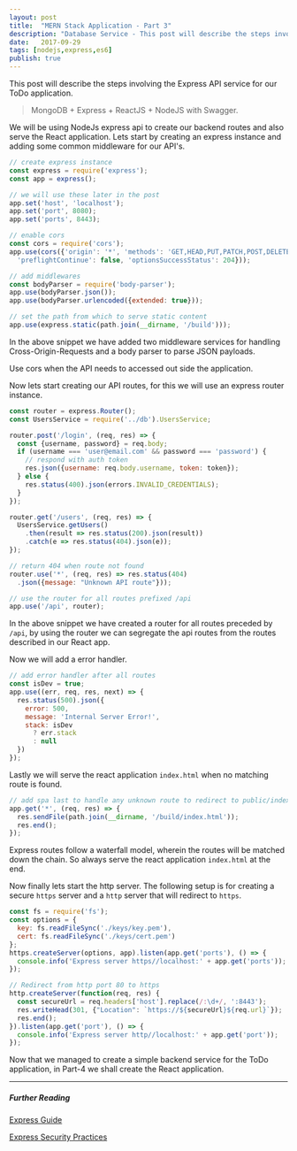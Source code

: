 ```yaml
---
layout: post
title:  "MERN Stack Application - Part 3"
description: "Database Service - This post will describe the steps involving the Express API service for our ToDo application."
date:   2017-09-29
tags: [nodejs,express,es6]
publish: true
---
```


<p class="intro"><span class="dropcap">T</span>his post will describe the steps involving the Express API service for our ToDo application.</p>

> MongoDB + Express + ReactJS + NodeJS with Swagger.

We will be using NodeJs express api to create our backend routes and also serve the React application. Lets start by creating an express instance and adding some common middleware for our API's.

```js
// create express instance
const express = require('express');
const app = express();

// we will use these later in the post
app.set('host', 'localhost');
app.set('port', 8080);
app.set('ports', 8443);

// enable cors
const cors = require('cors');
app.use(cors({'origin': '*', 'methods': 'GET,HEAD,PUT,PATCH,POST,DELETE',
  'preflightContinue': false, 'optionsSuccessStatus': 204}));

// add middlewares
const bodyParser = require('body-parser');
app.use(bodyParser.json());
app.use(bodyParser.urlencoded({extended: true}));

// set the path from which to serve static content
app.use(express.static(path.join(__dirname, '/build')));
```

In the above snippet we have added two middleware services for handling Cross-Origin-Requests and a body parser to parse JSON payloads.

<p class="note">Use cors when the API needs to accessed out side the application.</p>

Now lets start creating our API routes, for this we will use an express router instance.

```js
const router = express.Router();
const UsersService = require('../db').UsersService;

router.post('/login', (req, res) => {
  const {username, password} = req.body;
  if (username === 'user@email.com' && password === 'password') {
    // respond with auth token
    res.json({username: req.body.username, token: token});
  } else {
    res.status(400).json(errors.INVALID_CREDENTIALS);
  }
});

router.get('/users', (req, res) => {
  UsersService.getUsers()
    .then(result => res.status(200).json(result))
    .catch(e => res.status(404).json(e));
});

// return 404 when route not found
router.use('*', (req, res) => res.status(404)
  .json({message: "Unknown API route"}));

// use the router for all routes prefixed /api
app.use('/api', router);
```

In the above snippet we have created a router for all routes preceded by `/api`, by using the router we can segregate the api routes from the routes described in our React app.

Now we will add a error handler.

```js
// add error handler after all routes
const isDev = true;
app.use((err, req, res, next) => {
  res.status(500).json({
    error: 500,
    message: 'Internal Server Error!',
    stack: isDev
      ? err.stack
      : null
  })
});
```

Lastly we will serve the react application `index.html` when no matching route is found.

```js
// add spa last to handle any unknown route to redirect to public/index
app.get('*', (req, res) => {
  res.sendFile(path.join(__dirname, '/build/index.html'));
  res.end();
});
```

<p class="note">Express routes follow a waterfall model, wherein the routes will be matched down the chain. So always serve the react application <code>index.html</code> at the end.</p>

Now finally lets start the http server. The following setup is for creating a secure `https` server and a `http` server that will redirect to `https`.

```js
const fs = require('fs');
const options = {
  key: fs.readFileSync('./keys/key.pem'),
  cert: fs.readFileSync('./keys/cert.pem')
};
https.createServer(options, app).listen(app.get('ports'), () => {
  console.info('Express server https//localhost:' + app.get('ports'));
});

// Redirect from http port 80 to https
http.createServer(function(req, res) {
  const secureUrl = req.headers['host'].replace(/:\d+/, ':8443');
  res.writeHead(301, {"Location": `https://${secureUrl}${req.url}`});
  res.end();
}).listen(app.get('port'), () => {
  console.info('Express server http//localhost:' + app.get('port'));
});
```

Now that we managed to create a simple backend service for the ToDo application, in Part-4 we shall create the React application.

---

##### Further Reading
[Express Guide](http://expressjs.com/en/guide/routing.html)

[Express Security Practices](http://expressjs.com/en/advanced/best-practice-security.html)
